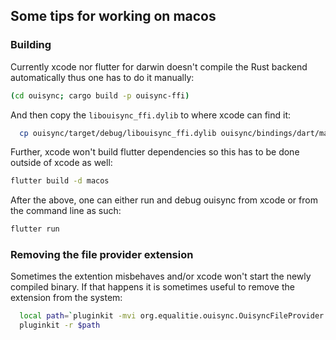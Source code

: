 ## Some tips for working on macos

### Building

Currently xcode nor flutter for darwin doesn't compile the Rust backend automatically
thus one has to do it manually:

```bash
(cd ouisync; cargo build -p ouisync-ffi)
```

And then copy the `libouisync_ffi.dylib` to where xcode can find it:

```bash
  cp ouisync/target/debug/libouisync_ffi.dylib ouisync/bindings/dart/macos/
```

Further, xcode won't build flutter dependencies so this has to be done outside
of xcode as well:

```bash
flutter build -d macos
```

After the above, one can either run and debug ouisync from xcode or from the command
line as such:

```bash
flutter run
```

### Removing the file provider extension

Sometimes the extention misbehaves and/or xcode won't start the newly compiled binary.
If that happens it is sometimes useful to remove the extension from the system:

```bash
  local path=`pluginkit -mvi org.equalitie.ouisync.OuisyncFileProvider | awk '{ printf("%s", $7) }'`
  pluginkit -r $path
```
